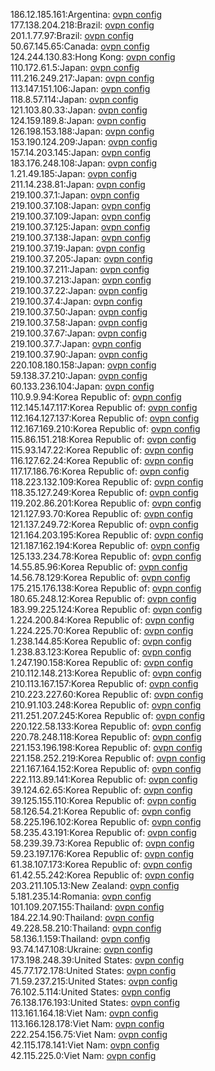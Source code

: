 186.12.185.161:Argentina: [ovpn config](vpn/186_12_185_161.ovpn)  
177.138.204.218:Brazil: [ovpn config](vpn/177_138_204_218.ovpn)  
201.1.77.97:Brazil: [ovpn config](vpn/201_1_77_97.ovpn)  
50.67.145.65:Canada: [ovpn config](vpn/50_67_145_65.ovpn)  
124.244.130.83:Hong Kong: [ovpn config](vpn/124_244_130_83.ovpn)  
110.172.61.5:Japan: [ovpn config](vpn/110_172_61_5.ovpn)  
111.216.249.217:Japan: [ovpn config](vpn/111_216_249_217.ovpn)  
113.147.151.106:Japan: [ovpn config](vpn/113_147_151_106.ovpn)  
118.8.57.114:Japan: [ovpn config](vpn/118_8_57_114.ovpn)  
121.103.80.33:Japan: [ovpn config](vpn/121_103_80_33.ovpn)  
124.159.189.8:Japan: [ovpn config](vpn/124_159_189_8.ovpn)  
126.198.153.188:Japan: [ovpn config](vpn/126_198_153_188.ovpn)  
153.190.124.209:Japan: [ovpn config](vpn/153_190_124_209.ovpn)  
157.14.203.145:Japan: [ovpn config](vpn/157_14_203_145.ovpn)  
183.176.248.108:Japan: [ovpn config](vpn/183_176_248_108.ovpn)  
1.21.49.185:Japan: [ovpn config](vpn/1_21_49_185.ovpn)  
211.14.238.81:Japan: [ovpn config](vpn/211_14_238_81.ovpn)  
219.100.37.1:Japan: [ovpn config](vpn/219_100_37_1.ovpn)  
219.100.37.108:Japan: [ovpn config](vpn/219_100_37_108.ovpn)  
219.100.37.109:Japan: [ovpn config](vpn/219_100_37_109.ovpn)  
219.100.37.125:Japan: [ovpn config](vpn/219_100_37_125.ovpn)  
219.100.37.138:Japan: [ovpn config](vpn/219_100_37_138.ovpn)  
219.100.37.19:Japan: [ovpn config](vpn/219_100_37_19.ovpn)  
219.100.37.205:Japan: [ovpn config](vpn/219_100_37_205.ovpn)  
219.100.37.211:Japan: [ovpn config](vpn/219_100_37_211.ovpn)  
219.100.37.213:Japan: [ovpn config](vpn/219_100_37_213.ovpn)  
219.100.37.22:Japan: [ovpn config](vpn/219_100_37_22.ovpn)  
219.100.37.4:Japan: [ovpn config](vpn/219_100_37_4.ovpn)  
219.100.37.50:Japan: [ovpn config](vpn/219_100_37_50.ovpn)  
219.100.37.58:Japan: [ovpn config](vpn/219_100_37_58.ovpn)  
219.100.37.67:Japan: [ovpn config](vpn/219_100_37_67.ovpn)  
219.100.37.7:Japan: [ovpn config](vpn/219_100_37_7.ovpn)  
219.100.37.90:Japan: [ovpn config](vpn/219_100_37_90.ovpn)  
220.108.180.158:Japan: [ovpn config](vpn/220_108_180_158.ovpn)  
59.138.37.210:Japan: [ovpn config](vpn/59_138_37_210.ovpn)  
60.133.236.104:Japan: [ovpn config](vpn/60_133_236_104.ovpn)  
110.9.9.94:Korea Republic of: [ovpn config](vpn/110_9_9_94.ovpn)  
112.145.147.117:Korea Republic of: [ovpn config](vpn/112_145_147_117.ovpn)  
112.164.127.137:Korea Republic of: [ovpn config](vpn/112_164_127_137.ovpn)  
112.167.169.210:Korea Republic of: [ovpn config](vpn/112_167_169_210.ovpn)  
115.86.151.218:Korea Republic of: [ovpn config](vpn/115_86_151_218.ovpn)  
115.93.147.22:Korea Republic of: [ovpn config](vpn/115_93_147_22.ovpn)  
116.127.62.24:Korea Republic of: [ovpn config](vpn/116_127_62_24.ovpn)  
117.17.186.76:Korea Republic of: [ovpn config](vpn/117_17_186_76.ovpn)  
118.223.132.109:Korea Republic of: [ovpn config](vpn/118_223_132_109.ovpn)  
118.35.127.249:Korea Republic of: [ovpn config](vpn/118_35_127_249.ovpn)  
119.202.86.201:Korea Republic of: [ovpn config](vpn/119_202_86_201.ovpn)  
121.127.93.70:Korea Republic of: [ovpn config](vpn/121_127_93_70.ovpn)  
121.137.249.72:Korea Republic of: [ovpn config](vpn/121_137_249_72.ovpn)  
121.164.203.195:Korea Republic of: [ovpn config](vpn/121_164_203_195.ovpn)  
121.187.162.194:Korea Republic of: [ovpn config](vpn/121_187_162_194.ovpn)  
125.133.234.78:Korea Republic of: [ovpn config](vpn/125_133_234_78.ovpn)  
14.55.85.96:Korea Republic of: [ovpn config](vpn/14_55_85_96.ovpn)  
14.56.78.129:Korea Republic of: [ovpn config](vpn/14_56_78_129.ovpn)  
175.215.176.138:Korea Republic of: [ovpn config](vpn/175_215_176_138.ovpn)  
180.65.248.12:Korea Republic of: [ovpn config](vpn/180_65_248_12.ovpn)  
183.99.225.124:Korea Republic of: [ovpn config](vpn/183_99_225_124.ovpn)  
1.224.200.84:Korea Republic of: [ovpn config](vpn/1_224_200_84.ovpn)  
1.224.225.70:Korea Republic of: [ovpn config](vpn/1_224_225_70.ovpn)  
1.238.144.85:Korea Republic of: [ovpn config](vpn/1_238_144_85.ovpn)  
1.238.83.123:Korea Republic of: [ovpn config](vpn/1_238_83_123.ovpn)  
1.247.190.158:Korea Republic of: [ovpn config](vpn/1_247_190_158.ovpn)  
210.112.148.213:Korea Republic of: [ovpn config](vpn/210_112_148_213.ovpn)  
210.113.167.157:Korea Republic of: [ovpn config](vpn/210_113_167_157.ovpn)  
210.223.227.60:Korea Republic of: [ovpn config](vpn/210_223_227_60.ovpn)  
210.91.103.248:Korea Republic of: [ovpn config](vpn/210_91_103_248.ovpn)  
211.251.207.245:Korea Republic of: [ovpn config](vpn/211_251_207_245.ovpn)  
220.122.58.133:Korea Republic of: [ovpn config](vpn/220_122_58_133.ovpn)  
220.78.248.118:Korea Republic of: [ovpn config](vpn/220_78_248_118.ovpn)  
221.153.196.198:Korea Republic of: [ovpn config](vpn/221_153_196_198.ovpn)  
221.158.252.219:Korea Republic of: [ovpn config](vpn/221_158_252_219.ovpn)  
221.167.164.152:Korea Republic of: [ovpn config](vpn/221_167_164_152.ovpn)  
222.113.89.141:Korea Republic of: [ovpn config](vpn/222_113_89_141.ovpn)  
39.124.62.65:Korea Republic of: [ovpn config](vpn/39_124_62_65.ovpn)  
39.125.155.110:Korea Republic of: [ovpn config](vpn/39_125_155_110.ovpn)  
58.126.54.21:Korea Republic of: [ovpn config](vpn/58_126_54_21.ovpn)  
58.225.196.102:Korea Republic of: [ovpn config](vpn/58_225_196_102.ovpn)  
58.235.43.191:Korea Republic of: [ovpn config](vpn/58_235_43_191.ovpn)  
58.239.39.73:Korea Republic of: [ovpn config](vpn/58_239_39_73.ovpn)  
59.23.197.176:Korea Republic of: [ovpn config](vpn/59_23_197_176.ovpn)  
61.38.107.173:Korea Republic of: [ovpn config](vpn/61_38_107_173.ovpn)  
61.42.55.242:Korea Republic of: [ovpn config](vpn/61_42_55_242.ovpn)  
203.211.105.13:New Zealand: [ovpn config](vpn/203_211_105_13.ovpn)  
5.181.235.14:Romania: [ovpn config](vpn/5_181_235_14.ovpn)  
101.109.207.155:Thailand: [ovpn config](vpn/101_109_207_155.ovpn)  
184.22.14.90:Thailand: [ovpn config](vpn/184_22_14_90.ovpn)  
49.228.58.210:Thailand: [ovpn config](vpn/49_228_58_210.ovpn)  
58.136.1.159:Thailand: [ovpn config](vpn/58_136_1_159.ovpn)  
93.74.147.108:Ukraine: [ovpn config](vpn/93_74_147_108.ovpn)  
173.198.248.39:United States: [ovpn config](vpn/173_198_248_39.ovpn)  
45.77.172.178:United States: [ovpn config](vpn/45_77_172_178.ovpn)  
71.59.237.215:United States: [ovpn config](vpn/71_59_237_215.ovpn)  
76.102.5.114:United States: [ovpn config](vpn/76_102_5_114.ovpn)  
76.138.176.193:United States: [ovpn config](vpn/76_138_176_193.ovpn)  
113.161.164.18:Viet Nam: [ovpn config](vpn/113_161_164_18.ovpn)  
113.166.128.178:Viet Nam: [ovpn config](vpn/113_166_128_178.ovpn)  
222.254.156.75:Viet Nam: [ovpn config](vpn/222_254_156_75.ovpn)  
42.115.178.141:Viet Nam: [ovpn config](vpn/42_115_178_141.ovpn)  
42.115.225.0:Viet Nam: [ovpn config](vpn/42_115_225_0.ovpn)  
